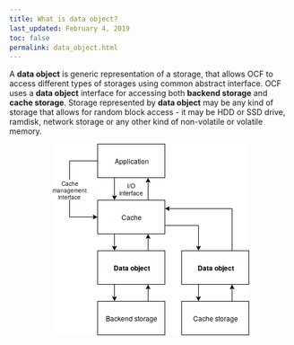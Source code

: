 ```yaml
---
title: What is data object?
last_updated: February 4, 2019
toc: false
permalink: data_object.html
---
```


A **data object** is generic representation of a storage, that allows
OCF to access different types of storages using common abstract interface.
OCF uses a **data object** interface for accessing both **backend storage**
and **cache storage**. Storage represented by **data object** may be any
kind of storage that allows for random block access - it may be HDD or
SSD drive, ramdisk, network storage or any other kind of non-volatile
or volatile memory.

<center><img src="images/data_object.png"></center>
